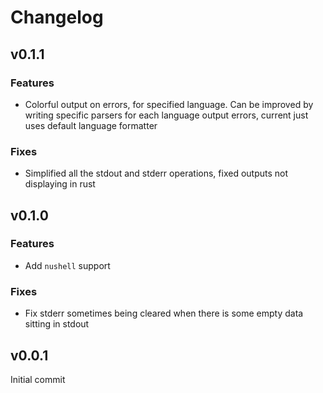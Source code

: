 
# Changelog
## v0.1.1
### Features
- Colorful output on errors, for specified language. Can be improved by writing specific parsers for each language output errors, current just uses default language formatter
### Fixes
- Simplified all the stdout and stderr operations, fixed outputs not displaying in rust

## v0.1.0
### Features
- Add `nushell` support
### Fixes
- Fix stderr sometimes being cleared when there is some empty data sitting in stdout

## v0.0.1
Initial commit

